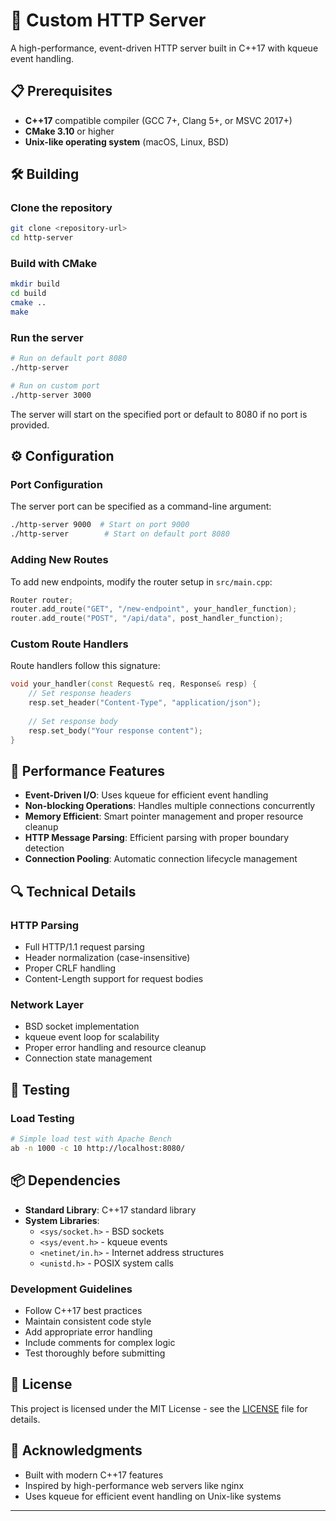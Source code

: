 # 🚀 Custom HTTP Server

A high-performance, event-driven HTTP server built in C++17 with kqueue event handling.

## 📋 Prerequisites

- **C++17** compatible compiler (GCC 7+, Clang 5+, or MSVC 2017+)
- **CMake 3.10** or higher
- **Unix-like operating system** (macOS, Linux, BSD)

## 🛠️ Building

### Clone the repository
```bash
git clone <repository-url>
cd http-server
```

### Build with CMake
```bash
mkdir build
cd build
cmake ..
make
```

### Run the server
```bash
# Run on default port 8080
./http-server

# Run on custom port
./http-server 3000
```

The server will start on the specified port or default to 8080 if no port is provided.

## ⚙️ Configuration

### Port Configuration
The server port can be specified as a command-line argument:

```bash
./http-server 9000  # Start on port 9000
./http-server        # Start on default port 8080
```

### Adding New Routes
To add new endpoints, modify the router setup in `src/main.cpp`:

```cpp
Router router;
router.add_route("GET", "/new-endpoint", your_handler_function);
router.add_route("POST", "/api/data", post_handler_function);
```

### Custom Route Handlers
Route handlers follow this signature:

```cpp
void your_handler(const Request& req, Response& resp) {
    // Set response headers
    resp.set_header("Content-Type", "application/json");
    
    // Set response body
    resp.set_body("Your response content");
}
```

## 🚀 Performance Features

- **Event-Driven I/O**: Uses kqueue for efficient event handling
- **Non-blocking Operations**: Handles multiple connections concurrently
- **Memory Efficient**: Smart pointer management and proper resource cleanup
- **HTTP Message Parsing**: Efficient parsing with proper boundary detection
- **Connection Pooling**: Automatic connection lifecycle management

## 🔍 Technical Details

### HTTP Parsing
- Full HTTP/1.1 request parsing
- Header normalization (case-insensitive)
- Proper CRLF handling
- Content-Length support for request bodies

### Network Layer
- BSD socket implementation
- kqueue event loop for scalability
- Proper error handling and resource cleanup
- Connection state management

## 🧪 Testing

### Load Testing
```bash
# Simple load test with Apache Bench
ab -n 1000 -c 10 http://localhost:8080/
```

## 📦 Dependencies

- **Standard Library**: C++17 standard library
- **System Libraries**: 
  - `<sys/socket.h>` - BSD sockets
  - `<sys/event.h>` - kqueue events
  - `<netinet/in.h>` - Internet address structures
  - `<unistd.h>` - POSIX system calls

### Development Guidelines
- Follow C++17 best practices
- Maintain consistent code style
- Add appropriate error handling
- Include comments for complex logic
- Test thoroughly before submitting

## 📄 License

This project is licensed under the MIT License - see the [LICENSE](LICENSE) file for details.

## 🙏 Acknowledgments

- Built with modern C++17 features
- Inspired by high-performance web servers like nginx
- Uses kqueue for efficient event handling on Unix-like systems

---
